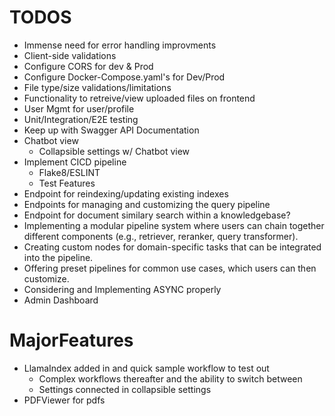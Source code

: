 # TODOS
- Immense need for error handling improvments
- Client-side validations
- Configure CORS for dev & Prod
- Configure Docker-Compose.yaml's for Dev/Prod
- File type/size validations/limitations
- Functionality to retreive/view uploaded files on frontend
- User Mgmt for user/profile
- Unit/Integration/E2E testing
- Keep up with Swagger API Documentation
- Chatbot view
    - Collapsible settings w/ Chatbot view
- Implement CICD pipeline
    - Flake8/ESLINT
    - Test Features
- Endpoint for reindexing/updating existing indexes
- Endpoints for managing and customizing the query pipeline
- Endpoint for document similary search within a knowledgebase?
- Implementing a modular pipeline system where users can chain together different components (e.g., retriever, reranker, query transformer).
- Creating custom nodes for domain-specific tasks that can be integrated into the pipeline.
- Offering preset pipelines for common use cases, which users can then customize.
- Considering and Implementing ASYNC properly
- Admin Dashboard

# MajorFeatures
- LlamaIndex added in and quick sample workflow to test out
    - Complex workflows thereafter and the ability to switch between
    - Settings connected in collapsible settings
- PDFViewer for pdfs
